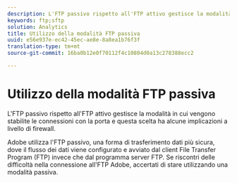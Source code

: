 ```yaml
---
description: L'FTP passivo rispetto all'FTP attivo gestisce la modalità in cui vengono stabilite le connessioni con la porta e questa scelta ha alcune implicazioni a livello di firewall.
keywords: ftp;sftp
solution: Analytics
title: Utilizzo della modalità FTP passiva
uuid: e56e937e-ec42-45ec-ae8e-8a8ea1b76f3f
translation-type: tm+mt
source-git-commit: 16ba0b12e0f70112f4c10804d0a13c278388ecc2

---
```



# Utilizzo della modalità FTP passiva

L'FTP passivo rispetto all'FTP attivo gestisce la modalità in cui vengono stabilite le connessioni con la porta e questa scelta ha alcune implicazioni a livello di firewall.

Adobe utilizza l'FTP passivo, una forma di trasferimento dati più sicura, dove il flusso dei dati viene configurato e avviato dal client File Transfer Program (FTP) invece che dal programma server FTP. Se riscontri delle difficoltà nella connessione all'FTP Adobe, accertati di stare utilizzando una modalità passiva.
